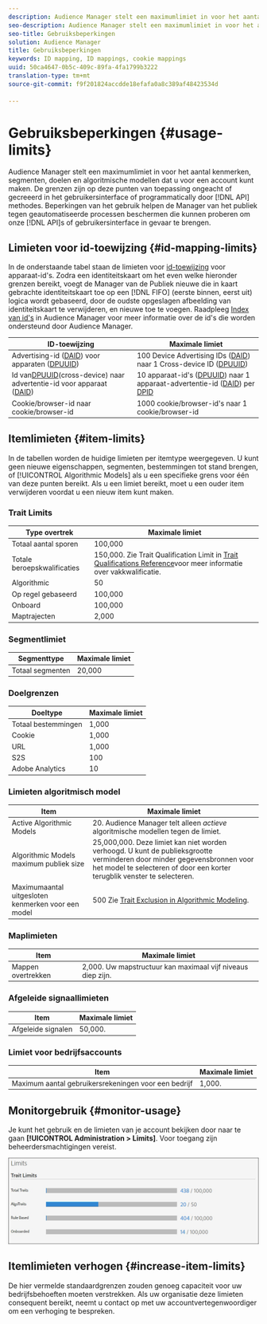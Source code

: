 ```yaml
---
description: Audience Manager stelt een maximumlimiet in voor het aantal kenmerken, segmenten, doelen en algoritmische modellen dat u voor een account kunt maken. De beperkingen zijn op deze punten van toepassing ongeacht of gecreeerd in het gebruikersinterface of programmatically door API methodes. Beperkingen van het gebruik helpen Audience Manager tegen geautomatiseerde processen te beschermen die onze API's of gebruikersinterface in gevaar kunnen brengen.
seo-description: Audience Manager stelt een maximumlimiet in voor het aantal kenmerken, segmenten, doelen en algoritmische modellen dat u voor een account kunt maken. De beperkingen zijn op deze punten van toepassing ongeacht of gecreeerd in het gebruikersinterface of programmatically door API methodes. Beperkingen van het gebruik helpen Audience Manager tegen geautomatiseerde processen te beschermen die onze API's of gebruikersinterface in gevaar kunnen brengen.
seo-title: Gebruiksbeperkingen
solution: Audience Manager
title: Gebruiksbeperkingen
keywords: ID mapping, ID mappings, cookie mappings
uuid: 50ca4647-0b5c-409c-89fa-4fa1799b3222
translation-type: tm+mt
source-git-commit: f9f201824accdde18efafa0a8c389af48423534d

---
```



# Gebruiksbeperkingen {#usage-limits}

Audience Manager stelt een maximumlimiet in voor het aantal kenmerken, segmenten, doelen en algoritmische modellen dat u voor een account kunt maken. De grenzen zijn op deze punten van toepassing ongeacht of gecreeerd in het gebruikersinterface of programmatically door [!DNL API] methodes. Beperkingen van het gebruik helpen de Manager van het publiek tegen geautomatiseerde processen beschermen die kunnen proberen om onze [!DNL API]s of gebruikersinterface in gevaar te brengen.

## Limieten voor id-toewijzing {#id-mapping-limits}

In de onderstaande tabel staan de limieten voor [id-toewijzing](../../integration/sending-audience-data/batch-data-transfer-explained/id-sync-http.md) voor apparaat-id&#39;s. Zodra een identiteitskaart om het even welke hieronder grenzen bereikt, voegt de Manager van de Publiek nieuwe die in kaart gebrachte identiteitskaart toe op een [!DNL FIFO] (eerste binnen, eerst uit) logica wordt gebaseerd, door de oudste opgeslagen afbeelding van identiteitskaart te verwijderen, en nieuwe toe te voegen. Raadpleeg [Index van id&#39;s](../../reference/ids-in-aam.md) in Audience Manager voor meer informatie over de id&#39;s die worden ondersteund door Audience Manager.

| ID-toewijzing | Maximale limiet |
|-----------|-------------- |
| Advertising-id ([DAID](../../reference/ids-in-aam.md)) voor apparaten ([DPUUID](../../reference/ids-in-aam.md)) | 100 Device Advertising IDs ([DAID](../../reference/ids-in-aam.md)) naar 1 Cross-device ID ([DPUUID](../../reference/ids-in-aam.md)) |
| Id van[DPUUID](../../reference/ids-in-aam.md)(cross-device) naar advertentie-id voor apparaat ([DAID](../../reference/ids-in-aam.md)) | 10 apparaat-id&#39;s ([DPUUID](../../reference/ids-in-aam.md)) naar 1 apparaat-advertentie-id ([DAID](../../reference/ids-in-aam.md)) per [DPID](../../reference/ids-in-aam.md) |
| Cookie/browser-id naar cookie/browser-id | 1000 cookie/browser-id&#39;s naar 1 cookie/browser-id |

## Itemlimieten {#item-limits}

In de tabellen worden de huidige limieten per itemtype weergegeven. U kunt geen nieuwe eigenschappen, segmenten, bestemmingen tot stand brengen, of [!UICONTROL Algorithmic Models] als u een specifieke grens voor één van deze punten bereikt. Als u een limiet bereikt, moet u een ouder item verwijderen voordat u een nieuw item kunt maken.

### Trait Limits

| Type overtrek | Maximale limiet |
| -------------------------- | ------------------------------------- |
| Totaal aantal sporen | 100,000 |
| Totale beroepskwalificaties | 150,000. Zie Trait Qualification Limit in [Trait Qualifications Reference](/help/using/features/traits/trait-qualification-reference.md#trait-qualification-limit)voor meer informatie over vakkwalificatie. |
| Algorithmic | 50 |
| Op regel gebaseerd | 100,000 |
| Onboard | 100,000 |
| Maptrajecten | 2,000 |

### Segmentlimiet

| Segmenttype | Maximale limiet |
| -------------- | ------------- |
| Totaal segmenten | 20,000 |

### Doelgrenzen

| Doeltype | Maximale limiet |
| ------------------ | ------------- |
| Totaal bestemmingen | 1,000 |
| Cookie | 1,000 |
| URL | 1,000 |
| S2S | 100 |
| Adobe Analytics | 10 |

### Limieten algoritmisch model

| Item | Maximale limiet |
| -------- | ----- |
| Active Algorithmic Models | 20. Audience Manager telt alleen *actieve* algoritmische modellen tegen de limiet. |
| Algorithmic Models maximum publiek size | 25,000,000.  Deze limiet kan niet worden verhoogd. U kunt de publieksgrootte verminderen door minder gegevensbronnen voor het model te selecteren of door een korter terugblik venster te selecteren. |
| Maximumaantal uitgesloten kenmerken voor een model | 500 Zie [Trait Exclusion in Algorithmic Modeling](/help/using/features/algorithmic-models/trait-exclusion-algo-models.md). |

### Maplimieten

| Item | Maximale limiet |
| ------------- | ------------------ |
| Mappen overtrekken | 2,000.  Uw mapstructuur kan maximaal vijf niveaus diep zijn. |

### Afgeleide signaallimieten

| Item | Maximale limiet |
| --------------- | ------------- |
| Afgeleide signalen | 50,000. |

### Limiet voor bedrijfsaccounts

| Item | Maximale limiet |
| ----------- | ------------- |
| Maximum aantal gebruikersrekeningen voor een bedrijf | 1,000. |

## Monitorgebruik {#monitor-usage}

Je kunt het gebruik en de limieten van je account bekijken door naar te gaan **[!UICONTROL Administration > Limits]**. Voor toegang zijn beheerdersmachtigingen vereist.

![gebruikslimieten afbeelding](assets/usage-limits.png)

## Itemlimieten verhogen {#increase-item-limits}

De hier vermelde standaardgrenzen zouden genoeg capaciteit voor uw bedrijfsbehoeften moeten verstrekken. Als uw organisatie deze limieten consequent bereikt, neemt u contact op met uw accountvertegenwoordiger om een verhoging te bespreken.